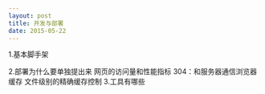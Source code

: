 ```yaml
---
layout: post
title: 开发与部署
date: 2015-05-22
---
```


1.基本脚手架

2.部署为什么要单独提出来
    网页的访问量和性能指标
    304：和服务器通信浏览器缓存
    文件级别的精确缓存控制
3.工具有哪些
